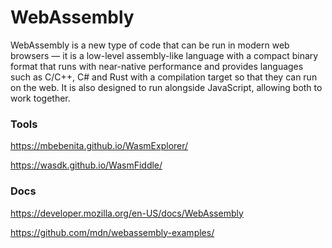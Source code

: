 # WebAssembly

WebAssembly is a new type of code that can be run in modern web browsers — it is a low-level assembly-like language with a compact binary format that runs with near-native performance and provides languages such as C/C++, C# and Rust with a compilation target so that they can run on the web. It is also designed to run alongside JavaScript, allowing both to work together.

### Tools

https://mbebenita.github.io/WasmExplorer/

https://wasdk.github.io/WasmFiddle/

### Docs

https://developer.mozilla.org/en-US/docs/WebAssembly

https://github.com/mdn/webassembly-examples/